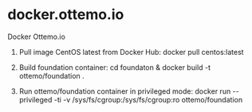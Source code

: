 # docker.ottemo.io
Docker Ottemo.io

1. Pull image CentOS latest from Docker Hub:
    docker pull centos:latest

2. Build foundation container:
    cd foundaton & docker build -t ottemo/foundation .

3. Run ottemo/foundation container in privileged mode:
    docker run --privileged -ti -v /sys/fs/cgroup:/sys/fs/cgroup:ro ottemo/foundation
